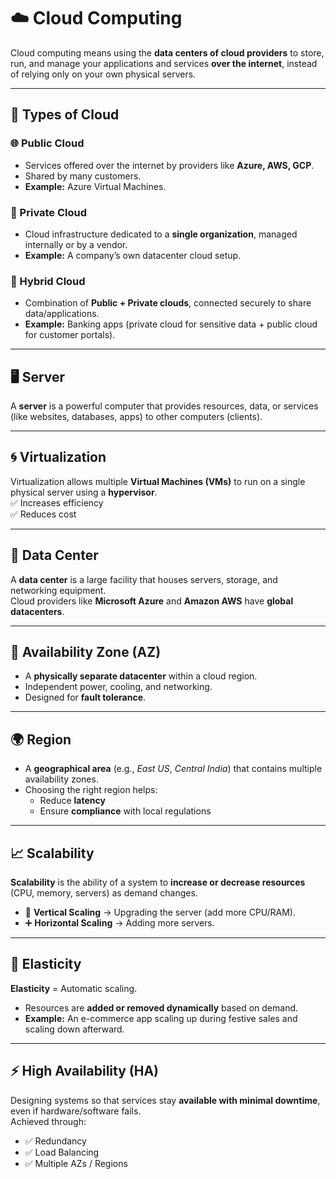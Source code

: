# ☁️ Cloud Computing  

Cloud computing means using the **data centers of cloud providers** to store, run, and manage your applications and services **over the internet**, instead of relying only on your own physical servers.  

---

## 🔹 Types of Cloud  

### 🌐 Public Cloud  
- Services offered over the internet by providers like **Azure, AWS, GCP**.  
- Shared by many customers.  
- **Example:** Azure Virtual Machines.  

### 🏢 Private Cloud  
- Cloud infrastructure dedicated to a **single organization**, managed internally or by a vendor.  
- **Example:** A company’s own datacenter cloud setup.  

### 🔗 Hybrid Cloud  
- Combination of **Public + Private clouds**, connected securely to share data/applications.  
- **Example:** Banking apps (private cloud for sensitive data + public cloud for customer portals).  

---

## 🖥️ Server  
A **server** is a powerful computer that provides resources, data, or services (like websites, databases, apps) to other computers (clients).  

---

## 🌀 Virtualization  
Virtualization allows multiple **Virtual Machines (VMs)** to run on a single physical server using a **hypervisor**.  
✅ Increases efficiency  
✅ Reduces cost  

---

## 🏢 Data Center  
A **data center** is a large facility that houses servers, storage, and networking equipment.  
Cloud providers like **Microsoft Azure** and **Amazon AWS** have **global datacenters**.  

---

## 📍 Availability Zone (AZ)  
- A **physically separate datacenter** within a cloud region.  
- Independent power, cooling, and networking.  
- Designed for **fault tolerance**.  

---

## 🌍 Region  
- A **geographical area** (e.g., *East US*, *Central India*) that contains multiple availability zones.  
- Choosing the right region helps:  
  - Reduce **latency**  
  - Ensure **compliance** with local regulations  

---

## 📈 Scalability  

**Scalability** is the ability of a system to **increase or decrease resources** (CPU, memory, servers) as demand changes.  

- 🔼 **Vertical Scaling** → Upgrading the server (add more CPU/RAM).  
- ➕ **Horizontal Scaling** → Adding more servers.  

---

## 🔄 Elasticity  
**Elasticity** = Automatic scaling.  
- Resources are **added or removed dynamically** based on demand.  
- **Example:** An e-commerce app scaling up during festive sales and scaling down afterward.  

---

## ⚡ High Availability (HA)  
Designing systems so that services stay **available with minimal downtime**, even if hardware/software fails.  
Achieved through:  
- ✅ Redundancy  
- ✅ Load Balancing  
- ✅ Multiple AZs / Regions  
